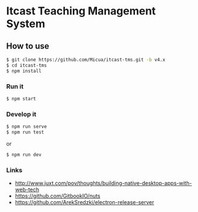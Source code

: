 # Itcast Teaching Management System

## How to use

```bash
$ git clone https://github.com/Micua/itcast-tms.git -b v4.x
$ cd itcast-tms
$ npm install
```

### Run it

```bash
$ npm start
```

### Develop it

```bash
$ npm run serve
$ npm run test
```

or

```bash
$ npm run dev
```

### Links

- http://www.juxt.com/pov/thoughts/building-native-desktop-apps-with-web-tech
- https://github.com/GitbookIO/nuts
- https://github.com/ArekSredzki/electron-release-server
